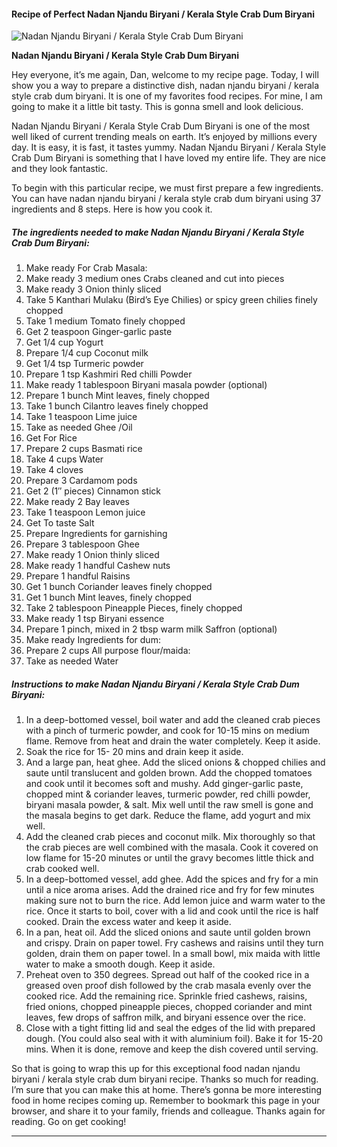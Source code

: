             

#### Recipe of Perfect Nadan Njandu Biryani / Kerala Style Crab Dum Biryani

![Nadan Njandu Biryani / Kerala Style Crab Dum Biryani](https://img-global.cpcdn.com/recipes/433845341f3d35ba/751x532cq70/nadan-njandu-biryani-kerala-style-crab-dum-biryani-recipe-main-photo.jpg)

**Nadan Njandu Biryani / Kerala Style Crab Dum Biryani**

Hey everyone, it’s me again, Dan, welcome to my recipe page. Today, I will show you a way to prepare a distinctive dish, nadan njandu biryani / kerala style crab dum biryani. It is one of my favorites food recipes. For mine, I am going to make it a little bit tasty. This is gonna smell and look delicious.

Nadan Njandu Biryani / Kerala Style Crab Dum Biryani is one of the most well liked of current trending meals on earth. It’s enjoyed by millions every day. It is easy, it is fast, it tastes yummy. Nadan Njandu Biryani / Kerala Style Crab Dum Biryani is something that I have loved my entire life. They are nice and they look fantastic.

To begin with this particular recipe, we must first prepare a few ingredients. You can have nadan njandu biryani / kerala style crab dum biryani using 37 ingredients and 8 steps. Here is how you cook it.

##### The ingredients needed to make Nadan Njandu Biryani / Kerala Style Crab Dum Biryani:

1.  Make ready For Crab Masala:
2.  Make ready 3 medium ones Crabs cleaned and cut into pieces
3.  Make ready 3 Onion thinly sliced
4.  Take 5 Kanthari Mulaku (Bird’s Eye Chilies) or spicy green chilies finely chopped
5.  Take 1 medium Tomato finely chopped
6.  Get 2 teaspoon Ginger-garlic paste
7.  Get 1/4 cup Yogurt
8.  Prepare 1/4 cup Coconut milk
9.  Get 1/4 tsp Turmeric powder
10.  Prepare 1 tsp Kashmiri Red chilli Powder
11.  Make ready 1 tablespoon Biryani masala powder (optional)
12.  Prepare 1 bunch Mint leaves, finely chopped
13.  Take 1 bunch Cilantro leaves finely chopped
14.  Take 1 teaspoon Lime juice
15.  Take as needed Ghee /Oil
16.  Get For Rice
17.  Prepare 2 cups Basmati rice
18.  Take 4 cups Water
19.  Take 4 cloves
20.  Prepare 3 Cardamom pods
21.  Get 2 (1″ pieces) Cinnamon stick
22.  Make ready 2 Bay leaves
23.  Take 1 teaspoon Lemon juice
24.  Get To taste Salt
25.  Prepare Ingredients for garnishing
26.  Prepare 3 tablespoon Ghee
27.  Make ready 1 Onion thinly sliced
28.  Make ready 1 handful Cashew nuts
29.  Prepare 1 handful Raisins
30.  Get 1 bunch Coriander leaves finely chopped
31.  Get 1 bunch Mint leaves, finely chopped
32.  Take 2 tablespoon Pineapple Pieces, finely chopped
33.  Make ready 1 tsp Biryani essence
34.  Prepare 1 pinch, mixed in 2 tbsp warm milk Saffron (optional)
35.  Make ready Ingredients for dum:
36.  Prepare 2 cups All purpose flour/maida:
37.  Take as needed Water

##### Instructions to make Nadan Njandu Biryani / Kerala Style Crab Dum Biryani:

1.  In a deep-bottomed vessel, boil water and add the cleaned crab pieces with a pinch of turmeric powder, and cook for 10-15 mins on medium flame. Remove from heat and drain the water completely. Keep it aside.
2.  Soak the rice for 15- 20 mins and drain keep it aside.
3.  And a large pan, heat ghee. Add the sliced onions & chopped chilies and saute until translucent and golden brown. Add the chopped tomatoes and cook until it becomes soft and mushy. Add ginger-garlic paste, chopped mint & coriander leaves, turmeric powder, red chilli powder, biryani masala powder, & salt. Mix well until the raw smell is gone and the masala begins to get dark. Reduce the flame, add yogurt and mix well.
4.  Add the cleaned crab pieces and coconut milk. Mix thoroughly so that the crab pieces are well combined with the masala. Cook it covered on low flame for 15-20 minutes or until the gravy becomes little thick and crab cooked well.
5.  In a deep-bottomed vessel, add ghee. Add the spices and fry for a min until a nice aroma arises. Add the drained rice and fry for few minutes making sure not to burn the rice. Add lemon juice and warm water to the rice. Once it starts to boil, cover with a lid and cook until the rice is half cooked. Drain the excess water and keep it aside.
6.  In a pan, heat oil. Add the sliced onions and saute until golden brown and crispy. Drain on paper towel. Fry cashews and raisins until they turn golden, drain them on paper towel. In a small bowl, mix maida with little water to make a smooth dough. Keep it aside.
7.  Preheat oven to 350 degrees. Spread out half of the cooked rice in a greased oven proof dish followed by the crab masala evenly over the cooked rice. Add the remaining rice. Sprinkle fried cashews, raisins, fried onions, chopped pineapple pieces, chopped coriander and mint leaves, few drops of saffron milk, and biryani essence over the rice.
8.  Close with a tight fitting lid and seal the edges of the lid with prepared dough. (You could also seal with it with aluminium foil). Bake it for 15-20 mins. When it is done, remove and keep the dish covered until serving.

So that is going to wrap this up for this exceptional food nadan njandu biryani / kerala style crab dum biryani recipe. Thanks so much for reading. I’m sure that you can make this at home. There’s gonna be more interesting food in home recipes coming up. Remember to bookmark this page in your browser, and share it to your family, friends and colleague. Thanks again for reading. Go on get cooking!

* * *